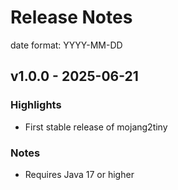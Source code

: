 # Release Notes

date format: YYYY-MM-DD

## v1.0.0 - 2025-06-21

### Highlights

- First stable release of mojang2tiny

### Notes

- Requires Java 17 or higher